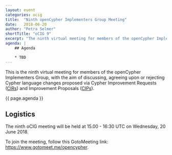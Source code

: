 ```yaml
---
layout: event
categories: ocig
title:  "Ninth openCypher Implementers Group Meeting"
date:   2018-06-20
author: "Petra Selmer"
shortTitle: "oCIG 9"
excerpt: "The ninth virtual meeting for members of the openCypher Implementers Group."
agenda: |
    ## Agenda

    * TBD
---
```


This is the ninth virtual meeting for members of the openCypher Implementers Group, with the aim of discussing, agreeing upon or rejecting Cypher language changes proposed via Cypher Improvement Requests (<a href="https://github.com/opencypher/openCypher/issues?q=is%3Aopen+is%3Aissue+label%3ACIR" target="_blank">CIRs</a>) and Improvement Proposals (<a href="/cips/" target="_blank">CIPs</a>).

{{ page.agenda }}

## Logistics

The ninth oCIG meeting will be held at 15.00 - 16:30 UTC on Wednesday, 20 June 2018. 

To join the meeting, follow this GotoMeeting link: <a href="https://www.gotomeet.me/opencypher" target="_blank">https://www.gotomeet.me/opencypher</a>.